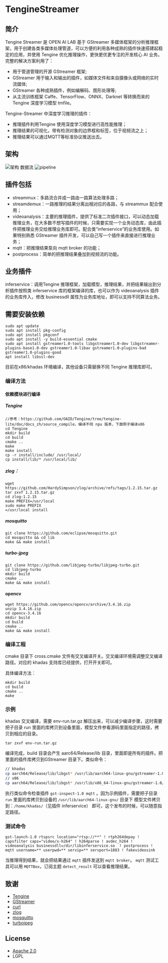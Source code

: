 # TengineStreamer

## 简介
Tengine Streamer 是 OPEN AI LAB 基于 GStreamer 多媒体框架的分析推理框架，用于创建各类多媒体处理管道，可以方便的利用各种成熟的插件快速搭建起稳定的应用，并使用 Tengine 优化推理操作，更快更优更专注的开发核心 AI 业务。
完整的解决方案利用了：
- 用于管道管理的开源 GStreamer 框架;
- GStreamer 用于输入和输出的插件，如媒体文件和来自摄像头或网络的实时流媒体;
- GStreamer 各种成熟插件，例如编解码、图形处理等;
- 从主流训练框架 Caffe、TensorFlow、ONNX、Darknet 等转换而来的 Tengine 深度学习模型 tmfile。

Tengine-Streamer 中深度学习推理的插件：
- 推理插件利用Tengine 使用深度学习模型进行高性能推理；
- 推理结果的可视化，带有检测对象的边界框和标签，位于视频流之上；
- 推理结果可以通过MQTT等标准协议推送出去。

## 架构
![架构](https://github.com/OAID/TengineStreamer/blob/main/docs/Tengine-Streamer.png)
数据流
![pipeline](https://github.com/OAID/TengineStreamer/blob/main/docs/TengineStreamer-Flow.png)

## 插件包括
- streammux：多路流合并成一路由一路算法处理多路；
- streamdemux：一路推理的结果分离出相对应的各路，与 streammux 配合使用；
- videoanalysis：主要的推理插件，提供了标准二次插件接口，可以动态加载推理业务，在大多数不想写插件的时候，只需要实现一个业务动态库，由此插件把推理业务交给推理业务库即可。配合类“inferservice”的业务库使用。如果特别熟悉 GStreamer 插件开发，可以自己写一个插件来直接进行推理业务；
- mqtt：把推理结果泵向 mqtt broker 的功能；
- postprocess：简单的把推理结果叠加到视频流的功能。

## 业务插件
inferservice：调用Tengine 推理框架，加载模型，推理结果，并把结果输出到分析插件按照类 inferservice 库的框架编译的库，也可以作为 videoanalysis 插件的业务库传入，修改 businessdll 属性为业务库地址，即可以支持不同算法业务。

## 需要安装依赖
```
sudo apt update
sudo apt install pkg-config
sudo apt install pkgconf
sudo apt install -y build-essential cmake
sudo apt install gstreamer1.0-tools libgstreamer1.0-dev libgstreamer-plugins-base1.0-dev gstreamer1.0-libav gstreamer1.0-plugins-bad gstreamer1.0-plugins-good
apt install libssl-dev
```

目前在x86/khadas 环境编译，其他设备只需替换不同 Tengine 推理库即可。

### 编译方法
#### 依赖模块进行编译
##### Tengine
```
//参考：https://github.com/OAID/Tengine/tree/tengine-lite/doc/docs_zh/source_compile，编译不同 npu 版本，下面例子编译x86
cd Tengine
mkdir build 
cd build
cmake ..
make
make install
cp -r install/include/ /usr/local/
cp install/lib/* /usr/local/lib/
```

##### zlog：
```
wget https://github.com/HardySimpson/zlog/archive/refs/tags/1.2.15.tar.gz
tar zxvf 1.2.15.tar.gz
cd zlog-1.2.15
make PREFIX=/usr/local
sudo make PREFIX
=/usr/local install
```
##### mosquitto
```
git clone https://github.com/eclipse/mosquitto.git
cd mosquitto && cd lib
make && make install
```

##### turbo-jpeg
```
git clone https://github.com/libjpeg-turbo/libjpeg-turbo.git
cd libjpeg-turbo
mkdir build
cmake ..
make && make install
```
#### opencv
```
wget https://github.com/opencv/opencv/archive/3.4.16.zip
unzip 3.4.16.zip
cd opencv-3.4.16
mkdir build
cd build
cmake ..
make && make install
```

### 编译工程
cmake 目录下 cross.cmake 文件有交叉编译开关。交叉编译环境需调整交叉编译路径。对应的 khadas 支持库已经提供，打开开关即可。

具体编译方法：
```
mkdir build
cd build
cmake ..
make
```

### 示例
khadas 交叉编译，需要 env-run.tar.gz 解压出来，可以减少编译步骤，这时需要把子目录 run 里面的库拷贝到设备里面，模型文件参看源码里面指定的路径，拷贝到相应的目录。
```
tar zxvf env-run.tar.gz
```

编译完成，build 目录会产生 aarc64/Release/lib 目录，里面即是所有的插件。把里面的插件库拷贝到GStreamer 目录下。类似命令：
```bash
// khadas
cp aarch64/Release/lib/libgst* /usr/lib/aarch64-linux-gnu/gstreamer-1.0/
// x86
cp aarch64/Release/lib/libgst* /usr/lib/x86_64-linux-gnu/gstreamer-1.0/
```

执行类似命令检查插件 `gst-inspect-1.0 mqtt` 。因为示例插件，需要把子目录 `run` 里面的库拷贝到设备的 `/usr/lib/aarch64-linux-gnu/` 目录下
模型文件拷贝到：`/home/khadas/`（见插件 inferservice） 即可，这个发布的时候，可以随意指定路径。

### 测试命令
```
gst-launch-1.0 rtspsrc location="rtsp://**" ! rtph264depay ! capsfilter caps="video/x-h264" ! h264parse ! avdec_h264 !  videoanalysis businessdll=/dir/libinferservice.so  ! postprocess ! mqtt username=** userpwd=** servip=** servport=1883 ! fakevideosink
```

当推理得到结果，就会把结果通过 `mqtt` 插件发送到 `mqtt broker`。 `mqtt` 测试工具可以用 `MQTTBox`，订阅主题 `detect_result` 可以查看推理结果。

## 致谢
- [Tengine](https://github.com/OAID/Tengine)
- [GStreamer](https://gstreamer.freedesktop.org/src/)
- [curl](https://github.com/curl/curl.git)
- [zlog](https://github.com/lisongmin/zlog)
- [mosquitto](https://github.com/eclipse/mosquitto)
- [turbojpeg](https://github.com/libjpeg-turbo/libjpeg-turbo)
## License
- [Apache 2.0](https://github.com/OAID/Tengine/blob/tengine-lite/LICENSE)
- LGPL
